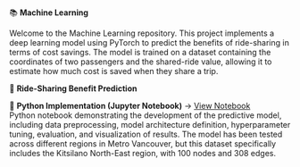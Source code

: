 📚 **Machine Learning**

Welcome to the Machine Learning repository. This project implements a deep learning model using PyTorch to predict the benefits of ride-sharing in terms of cost savings. The model is trained on a dataset containing the coordinates of two passengers and the shared-ride value, allowing it to estimate how much cost is saved when they share a trip.

🔗 **Ride-Sharing Benefit Prediction**

🐍 **Python Implementation (Jupyter Notebook)** → [View Notebook](https://github.com/baharaghababaei/Machine_learning/blob/main/docs/Kitsilano_East.ipynb)  
Python notebook demonstrating the development of the predictive model, including data preprocessing, model architecture definition, hyperparameter tuning, evaluation, and visualization of results. 
The model has been tested across different regions in Metro Vancouver, but this dataset specifically includes the Kitsilano North-East region, with 100 nodes and 308 edges.
